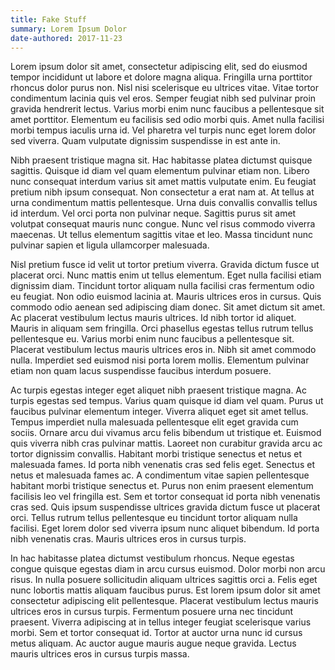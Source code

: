 ```yaml
---
title: Fake Stuff
summary: Lorem Ipsum Dolor
date-authored: 2017-11-23
---
```


Lorem ipsum dolor sit amet, consectetur adipiscing elit, sed do eiusmod tempor incididunt ut labore et dolore magna aliqua. Fringilla urna porttitor rhoncus dolor purus non. Nisl nisi scelerisque eu ultrices vitae. Vitae tortor condimentum lacinia quis vel eros. Semper feugiat nibh sed pulvinar proin gravida hendrerit lectus. Varius morbi enim nunc faucibus a pellentesque sit amet porttitor. Elementum eu facilisis sed odio morbi quis. Amet nulla facilisi morbi tempus iaculis urna id. Vel pharetra vel turpis nunc eget lorem dolor sed viverra. Quam vulputate dignissim suspendisse in est ante in.

Nibh praesent tristique magna sit. Hac habitasse platea dictumst quisque sagittis. Quisque id diam vel quam elementum pulvinar etiam non. Libero nunc consequat interdum varius sit amet mattis vulputate enim. Eu feugiat pretium nibh ipsum consequat. Non consectetur a erat nam at. At tellus at urna condimentum mattis pellentesque. Urna duis convallis convallis tellus id interdum. Vel orci porta non pulvinar neque. Sagittis purus sit amet volutpat consequat mauris nunc congue. Nunc vel risus commodo viverra maecenas. Ut tellus elementum sagittis vitae et leo. Massa tincidunt nunc pulvinar sapien et ligula ullamcorper malesuada.

Nisl pretium fusce id velit ut tortor pretium viverra. Gravida dictum fusce ut placerat orci. Nunc mattis enim ut tellus elementum. Eget nulla facilisi etiam dignissim diam. Tincidunt tortor aliquam nulla facilisi cras fermentum odio eu feugiat. Non odio euismod lacinia at. Mauris ultrices eros in cursus. Quis commodo odio aenean sed adipiscing diam donec. Sit amet dictum sit amet. Ac placerat vestibulum lectus mauris ultrices. Id nibh tortor id aliquet. Mauris in aliquam sem fringilla. Orci phasellus egestas tellus rutrum tellus pellentesque eu. Varius morbi enim nunc faucibus a pellentesque sit. Placerat vestibulum lectus mauris ultrices eros in. Nibh sit amet commodo nulla. Imperdiet sed euismod nisi porta lorem mollis. Elementum pulvinar etiam non quam lacus suspendisse faucibus interdum posuere.

Ac turpis egestas integer eget aliquet nibh praesent tristique magna. Ac turpis egestas sed tempus. Varius quam quisque id diam vel quam. Purus ut faucibus pulvinar elementum integer. Viverra aliquet eget sit amet tellus. Tempus imperdiet nulla malesuada pellentesque elit eget gravida cum sociis. Ornare arcu dui vivamus arcu felis bibendum ut tristique et. Euismod quis viverra nibh cras pulvinar mattis. Laoreet non curabitur gravida arcu ac tortor dignissim convallis. Habitant morbi tristique senectus et netus et malesuada fames. Id porta nibh venenatis cras sed felis eget. Senectus et netus et malesuada fames ac. A condimentum vitae sapien pellentesque habitant morbi tristique senectus et. Purus non enim praesent elementum facilisis leo vel fringilla est. Sem et tortor consequat id porta nibh venenatis cras sed. Quis ipsum suspendisse ultrices gravida dictum fusce ut placerat orci. Tellus rutrum tellus pellentesque eu tincidunt tortor aliquam nulla facilisi. Eget lorem dolor sed viverra ipsum nunc aliquet bibendum. Id porta nibh venenatis cras. Mauris ultrices eros in cursus turpis.

In hac habitasse platea dictumst vestibulum rhoncus. Neque egestas congue quisque egestas diam in arcu cursus euismod. Dolor morbi non arcu risus. In nulla posuere sollicitudin aliquam ultrices sagittis orci a. Felis eget nunc lobortis mattis aliquam faucibus purus. Est lorem ipsum dolor sit amet consectetur adipiscing elit pellentesque. Placerat vestibulum lectus mauris ultrices eros in cursus turpis. Fermentum posuere urna nec tincidunt praesent. Viverra adipiscing at in tellus integer feugiat scelerisque varius morbi. Sem et tortor consequat id. Tortor at auctor urna nunc id cursus metus aliquam. Ac auctor augue mauris augue neque gravida. Lectus mauris ultrices eros in cursus turpis massa.
